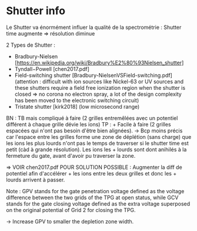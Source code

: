 # Shutter info 

Le Shutter va énormément influer la qualité de la spectrométrie : 
Shutter time augmente => résolution diminue 

2 Types de Shutter : 
-  Bradbury-Nielsen [https://en.wikipedia.org/wiki/Bradbury%E2%80%93Nielsen_shutter]
-  Tyndall−Powell [chen2017.pdf]
- Field-switching shutter [Bradbury-NielsenVSField-switching.pdf] (attention : difficult with ion sources like Nickel-63 or UV sources and these shutters require a field free ionization region when the shutter is closed => no corona no electron spray, a lot of the design complexity has been moved to the electronic switching circuit)
- Tristate shutter [kirk2018] (low microsecond range)

BN : TB mais compliqué à faire (2 grilles entremêlées avec un potentiel différent à chaque grille dévie les ions)
TP : + Facile à faire (2 grilles espacées qui n'ont pas besoin d'être bien alignées). 
-> Bcp moins précis car l'espace entre les grilles forme une zone de déplétion (sans charge) que les ions les plus lourds n'ont pas le temps de traverser si le shutter time est petit (càd à grande résolution). Les ions les + lourds sont dont anihilés à la fermeture du gate, avant d'avoir pu traverser la zone. 

=> VOIR chen2017.pdf POUR SOLUTION POSSIBLE : Augmenter la diff de potentiel afin d'accélérer + les ions entre les deux grilles et donc les + lourds arrivent à passer. 


Note : GPV stands for the gate penetration voltage defined as the voltage difference between the two grids of the TPG at open status, while GCV stands for the gate closing voltage defined as the extra voltage superposed on the original potential of Grid 2 for closing the TPG.

-> Increase GPV to smaller the depletion zone width. 
